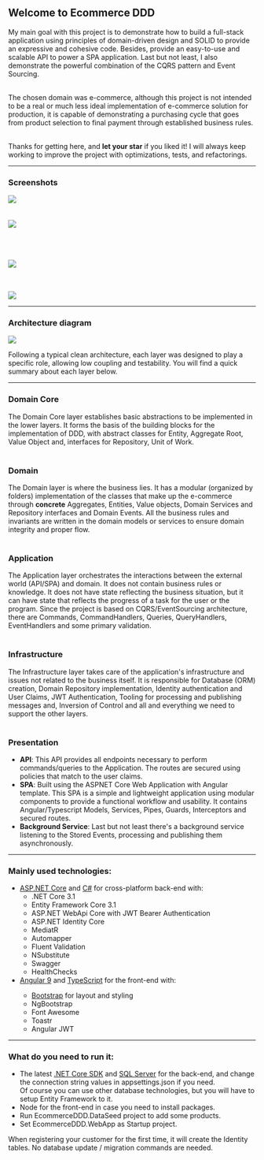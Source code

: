 ## Welcome to Ecommerce DDD

My main goal with this project is to demonstrate how to build a full-stack application using principles of domain-driven design and SOLID to provide an expressive and cohesive code.
Besides, provide an easy-to-use and scalable API to power a SPA application. Last but not least, I also demonstrate the powerful combination of the CQRS pattern and Event Sourcing. 

<br>The chosen domain was e-commerce, although this project is not intended to be a real or much less ideal implementation of e-commerce solution for production, it is capable of demonstrating a purchasing cycle that goes from product selection to final payment through established business rules.

<br>Thanks for getting here, and <b>let your star</b> if you liked it! I will always keep working to improve the project with optimizations, tests, and refactorings. 

<hr>

### Screenshots 

<a href="https://raw.githubusercontent.com/falberthen/EcommerceDDD/master/Screenshots/login.png" target="_blank">
<img src="https://raw.githubusercontent.com/falberthen/EcommerceDDD/master/Screenshots/login.png"/>
</a>
<br/><br/><br/>
<a href="https://raw.githubusercontent.com/falberthen/EcommerceDDD/master/Screenshots/products.png" target="_blank">
<img src="https://raw.githubusercontent.com/falberthen/EcommerceDDD/master/Screenshots/products.png" />
</a>

<br/><br/><br/>
<a href="https://raw.githubusercontent.com/falberthen/EcommerceDDD/master/Screenshots/orders.png" target="_blank">
<img src="https://raw.githubusercontent.com/falberthen/EcommerceDDD/master/Screenshots/orders.png" />
</a>

<br/><br/>
<a href="https://raw.githubusercontent.com/falberthen/EcommerceDDD/master/Screenshots/events.png" target="_blank">
<img src="https://raw.githubusercontent.com/falberthen/EcommerceDDD/master/Screenshots/events.png" />
</a>

<hr>

### Architecture diagram
<img src="https://raw.githubusercontent.com/falberthen/EcommerceDDD/master/Screenshots/Diagram.PNG"/>

Following a typical clean architecture, each layer was designed to play a specific role, allowing low coupling and testability. You will find a quick summary about each layer below.
<hr/>

### Domain Core
The Domain Core layer establishes basic abstractions to be implemented in the lower layers. It forms the basis of the building blocks for the implementation of DDD, with abstract classes for Entity, Aggregate Root, Value Object and, interfaces for Repository, Unit of Work.
<br/><br/>

### Domain
The Domain layer is where the business lies. It has a modular (organized by folders) implementation of the classes that make up the e-commerce through <b>concrete</b> Aggregates, Entities, Value objects, Domain Services and Repository interfaces and Domain Events. All the business rules and invariants are written in the domain models or services to ensure domain integrity and proper flow.
<br/><br/>

### Application
The Application layer orchestrates the interactions between the external world (API/SPA) and domain. It does not contain business rules or knowledge. It does not have state reflecting the business situation, but it can have state that reflects the progress of a task for the user or the program. Since the project is based on CQRS/EventSourcing architecture, there are Commands, CommandHandlers, Queries, QueryHandlers, EventHandlers and some primary validation.
<br/><br/>

### Infrastructure
The Infrastructure layer takes care of the application's infrastructure and issues not related to the business itself. It is responsible for Database (ORM) creation, Domain Repository implementation, Identity authentication and User Claims, JWT Authentication, Tooling for processing and publishing messages and, Inversion of Control and all and everything we need to support the other layers.
<br/><br/>

### Presentation
- <b>API</b>: This API provides all endpoints necessary to perform commands/queries to the Application. The routes are secured using policies that match to the user claims. 
- <b>SPA</b>: Built using the ASPNET Core Web Application with Angular template. This SPA is a simple and lightweight application using modular components to provide a functional workflow and usability. It contains Angular/Typescript Models, Services, Pipes, Guards, Interceptors and secured routes. 
- <b>Background Service</b>: Last but not least there's a background service listening to the Stored Events, processing and publishing them asynchronously. 
<hr>

### Mainly used technologies:
<ul>
  <li>
    <a href='https://get.asp.net/'>ASP.NET Core</a> and <a href='https://msdn.microsoft.com/en-us/library/67ef8sbd.aspx'>C#</a>
    for cross-platform back-end with:
    <ul>
      <li>.NET Core 3.1</li>
      <li>Entity Framework Core 3.1</li>
      <li>ASP.NET WebApi Core with JWT Bearer Authentication</li>
      <li>ASP.NET Identity Core</li>
      <li>MediatR</li>
      <li>Automapper</li>
      <li>Fluent Validation</li>
      <li>NSubstitute</li>
      <li>Swagger</li>
      <li>HealthChecks</li>
    </ul>
  </li>
  <li><a href='https://angular.io/' target="_blank">Angular 9</a> and <a href='http://www.typescriptlang.org/' target="_blank">
    TypeScript</a> for the front-end with:</li>
    <ul>
      <li><a href='http://getbootstrap.com/'>Bootstrap</a> for layout and styling</li>
      <li>NgBootstrap</li>
      <li>Font Awesome</li>
      <li>Toastr</li>
      <li>Angular JWT</li>
    </ul>
</ul>

<hr/>

### What do you need to run it:

<ul>
  <li>The latest <a href="https://dotnet.microsoft.com/download">.NET Core SDK</a> and <a href="https://www.microsoft.com/en-us/sql-server/sql-server-downloads">SQL Server</a> for the back-end, and change the connection string values in appsettings.json if you need. <br>Of course you can use other database technologies, but you will have to setup Entity Framework to it.</li>
  <li>Node for the front-end in case you need to install packages.</li>
  <li>Run EcommerceDDD.DataSeed project to add some products.</li>
  <li>Set EcommerceDDD.WebApp as Startup project.</li>
</ul>

When registering your customer for the first time, it will create the Identity tables. No database update / migration commands are needed.
